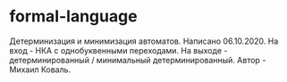 # formal-language
Детерминизация и минимизация автоматов. Написано 06.10.2020.
На вход - НКА с однобуквенными переходами. На выходе - детерминированный / минимальный детерминированный.
Автор - Михаил Коваль.